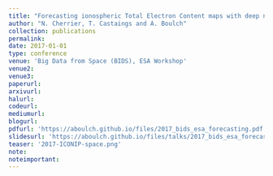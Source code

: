 ```yaml
---
title: "Forecasting ionospheric Total Electron Content maps with deep neural networks"
author: "N. Cherrier, T. Castaings and A. Boulch"
collection: publications
permalink:
date: 2017-01-01
type: conference
venue: 'Big Data from Space (BIDS), ESA Workshop'
venue2: 
venue3:
paperurl: 
arxivurl: 
halurl: 
codeurl: 
mediumurl: 
blogurl: 
pdfurl: 'https://aboulch.github.io/files/2017_bids_esa_forecasting.pdf'
slidesurl: 'https://aboulch.github.io/files/talks/2017_bids_esa_forecasting_slides.pdf'
teaser: '2017-ICONIP-space.png'
note:
noteimportant: 
---								
```


